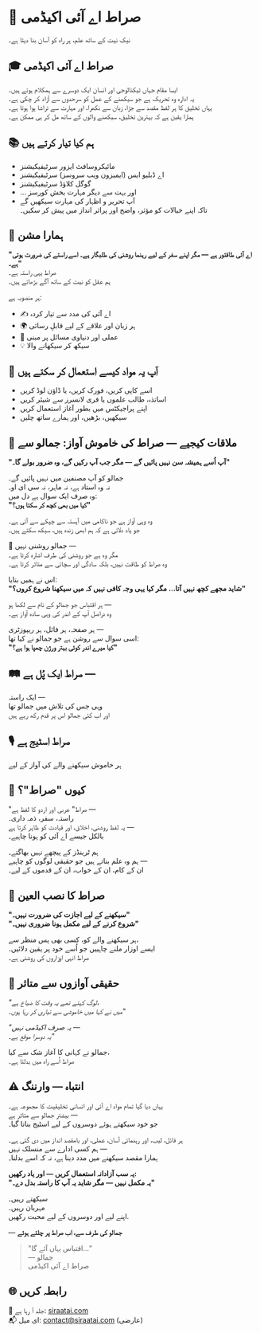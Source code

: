 # 📘 صراط اے آئی اکیڈمی  
نیک نیت کے ساتھ علم، ہر راہ کو آسان بنا دیتا ہے۔

## 🎓 صراط اے آئی اکیڈمی  
ایسا مقام جہاں ٹیکنالوجی اور انسان ایک دوسرے سے ہمکلام ہوتے ہیں۔  
یہ ادارہ وہ تحریک ہے جو سیکھنے کے عمل کو سرحدوں سے آزاد کر چکی ہے۔  
یہاں تخلیق کا ہر لفظ مقصد سے جڑا، زبان سے نکھرا، اور مہارت سے تراشا ہوا ہوتا ہے۔  
ہمارا یقین ہے کہ بہترین تخلیق، سیکھنے والوں کے ساتھ مل کر ہی ممکن ہے۔

## 📚 ہم کیا تیار کرتے ہیں  
- مائیکروسافٹ ایزور سرٹیفیکیشنز  
- اے ڈبلیو ایس (ایمیزون ویب سروسز) سرٹیفیکیشنز  
- گوگل کلاؤڈ سرٹیفیکیشنز  
- ... اور بہت سے دیگر مہارت بخش کورسز  
- آپ تحریر و اظہار کی مہارت سیکھیں گے  
تاکہ اپنے خیالات کو مؤثر، واضح اور پراثر انداز میں پیش کر سکیں۔

## 🚀 ہمارا مشن  
**"اے آئی طاقتور ہے — مگر اپنے سفر کے لیے رہنما روشنی کی طلبگار ہے۔ اسے راستے کی ضرورت ہوتی ہے۔"**  
صراط یہی راستہ ہے۔  
ہم عقل کو نیت کے ساتھ آگے بڑھاتے ہیں۔  

ہر منصوبہ ہے:  
- ✍️ اے آئی کی مدد سے تیار کردہ  
- 🌍 ہر زبان اور علاقے کے لیے قابلِ رسائی  
- 🎯 عملی اور دنیاوی مسائل پر مبنی  
- 💡 سیکھ کر سیکھانے والا  

## 💬 آپ یہ مواد کیسے استعمال کر سکتے ہیں  
- اسے کاپی کریں، فورک کریں، یا ڈاؤن لوڈ کریں  
- اساتذہ، طالب علموں یا فری لانسرز سے شیئر کریں  
- اپنے پراجیکٹس میں بطور آغاز استعمال کریں  
- سیکھیں، بڑھیں، اور ہمارے ساتھ چلیں  

## 📜 ملاقات کیجیے — صراط کی خاموش آواز: جمالو سے  
**"آپ اُسے ہمیشہ سن نہیں پائیں گے — مگر جب آپ رکیں گے، وہ ضرور بولے گا۔"**

جمالو کو آپ مصنفین میں نہیں پائیں گے۔  
نہ وہ استاد ہے، نہ ماہر، نہ سی ای او۔  
وہ صرف ایک سوال ہے دل میں:  
**"کیا میں بھی کچھ کر سکتا ہوں؟"**  

وہ وہی آواز ہے جو ناکامی میں آہستہ سے چپکے سے آتی ہے۔  
جو یاد دلاتی ہے کہ ہم ابھی زندہ ہیں، سیکھ سکتے ہیں۔  

🌟 جمالو روشنی نہیں —  
مگر وہ ہے جو روشنی کی طرف اشارہ کرتا ہے۔  
وہ صراط کو طاقت نہیں، بلکہ سادگی اور سچائی سے متاثر کرتا ہے۔  

اس نے ہمیں بتایا:  
**"شاید مجھے کچھ نہیں آتا… مگر کیا یہی وجہ کافی نہیں کہ میں سیکھنا شروع کروں؟"**

ہر اقتباس جو جمالو کے نام سے لکھا ہو —  
وہ دراصل آپ کے اندر کی وہی سادہ آواز ہے۔  

ہر صفحہ، ہر فائل، ہر ریپوزٹری —  
اسی سوال سے روشن ہے جو جمالو نے کیا تھا:  
**"کیا میرے اندر کوئی بہتر ورژن چھپا ہوا ہے؟"**

## 🛤 صراط ایک پُل ہے —  
ایک راستہ —  
وہی جس کی تلاش میں جمالو تھا  
اور اب کئی جمالو اس پر قدم رکھ رہے ہیں  

## 🎙️ صراط اسٹیج ہے  
ہر خاموش سیکھنے والے کی آواز کے لیے

## 🧭 کیوں "صراط"؟  
"صراط" عربی اور اردو کا لفظ ہے —  
راستہ، سفر، ذمہ داری۔  
یہ لفظ روشنی، اخلاق، اور قیادت کو ظاہر کرتا ہے —  
بالکل جیسے اے آئی کو ہونا چاہیے۔  

ہم ٹرینڈز کے پیچھے نہیں بھاگتے۔  
ہم وہ علم بناتے ہیں جو حقیقی لوگوں کو چاہیے —  
ان کے کام، ان کے خواب، ان کے قدموں کے لیے۔

## 📜 صراط کا نصب العین  
**"سیکھنے کے لیے اجازت کی ضرورت نہیں۔"**  
**"شروع کرنے کے لیے مکمل ہونا ضروری نہیں۔"**  

ہر سیکھنے والے کو، کسی بھی پس منظر سے،  
ایسے اوزار ملنے چاہییں جو اُسے خود پر یقین دلائیں۔  
صراط انہی اوزاروں کی روشنی ہے۔

## 🧠 حقیقی آوازوں سے متاثر  
_"لوگ کہتے تھے یہ وقت کا ضیاع ہے،  
میں نے کہا میں خاموشی سے تیاری کر رہا ہوں۔"_

_"یہ صرف اکیڈمی نہیں —  
یہ دوسرا موقع ہے۔"_  

جمالو نے کہانی کا آغاز شک سے کیا،  
صراط اُسے راہ میں بدلتا ہے۔

## ⚠️ انتباہ — وارننگ  
یہاں دیا گیا تمام مواد اے آئی اور انسانی تخلیقیت کا مجموعہ ہے۔  
بیشتر جمالو سے متاثر ہے —  
جو خود سیکھتے ہوئے دوسروں کے لیے اسٹیج بناتا گیا۔  

ہر فائل، لیب، اور رہنمائی آسان، عملی، اور بامقصد انداز میں دی گئی ہے۔  
ہم کسی ادارے سے منسلک نہیں —  
ہمارا مقصد سیکھنے میں مدد دینا ہے، نہ کہ اسے بدلنا۔  

**یہ سب آزادانہ استعمال کریں — اور یاد رکھیں:**  
**"یہ مکمل نہیں — مگر شاید یہ آپ کا راستہ بدل دے۔"**

سیکھتے رہیں۔  
مہربان رہیں۔  
اپنے لیے اور دوسروں کے لیے محبت رکھیں.  

— **جمالو کی طرف سے، اب صراط پر چلتے ہوئے**

> "اقتباس یہاں آئے گا..."  
> — جمالو  
> صراط اے آئی اکیڈمی

## 🌐 رابطہ کریں  
🔗 جلد آ رہا ہے: [siraatai.com](https://siraatai.com)  
📬 ای میل: contact@siraatai.com (عارضی)
